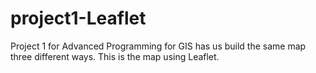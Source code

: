 # project1-Leaflet
Project 1 for Advanced Programming for GIS has us build the same map three different ways. This is the map using Leaflet.

